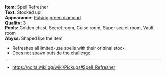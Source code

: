 **Item:** Spell Refresher
<br>
**Text:** Stocked up!
<br>
**Appearance:** [Pulsing green diamond](https://noita.wiki.gg/wiki/Pickups#Spell_Refresher)
<br>
**Quality:** 3
<br>
**Pools:** Golden chest, Secret room, Curse room, Super secret room, Vault room
<br>
**Abyss:** Shaped like the item

- Refreshes all limited-use spells with their original stock.
- Does not spawn outside the challenge.

---

- https://noita.wiki.gg/wiki/Pickups#Spell_Refresher